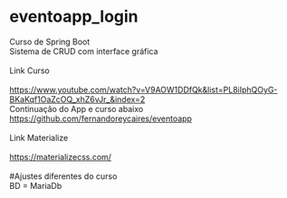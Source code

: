 # eventoapp_login
Curso de Spring Boot <br>
Sistema de CRUD com interface gráfica <br>
<br>
Link Curso <br>
<br>
https://www.youtube.com/watch?v=V9AOW1DDfQk&list=PL8iIphQOyG-BKaKqf1OaZcOQ_xhZ6vJr_&index=2 <br>
Continuação do App e curso abaixo <br>
https://github.com/fernandoreycaires/eventoapp 
<br><br>
Link Materialize <br>
<br>
https://materializecss.com/
<br><br>
#Ajustes diferentes do curso <br>
BD = MariaDb
